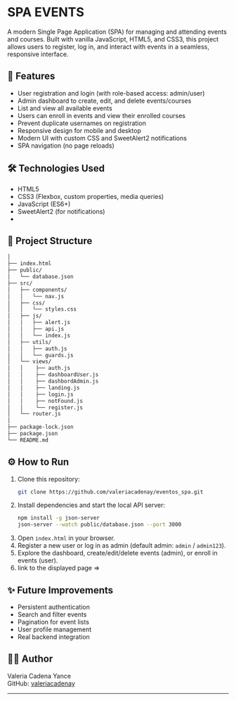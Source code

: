 # SPA EVENTS
A modern Single Page Application (SPA) for managing and attending events and courses. Built with vanilla JavaScript, HTML5, and CSS3, this project allows users to register, log in, and interact with events in a seamless, responsive interface.

## 🚀 Features

- User registration and login (with role-based access: admin/user)
- Admin dashboard to create, edit, and delete events/courses
- List and view all available events
- Users can enroll in events and view their enrolled courses
- Prevent duplicate usernames on registration
- Responsive design for mobile and desktop
- Modern UI with custom CSS and SweetAlert2 notifications
- SPA navigation (no page reloads)

## 🛠️ Technologies Used

- HTML5
- CSS3 (Flexbox, custom properties, media queries)
- JavaScript (ES6+)
- SweetAlert2 (for notifications)
- 

## 📁 Project Structure

```bash
│
├── index.html
├── public/
│   └── database.json
├── src/
│   ├── components/
│   │   └── nav.js
│   ├── css/
│   │   └── styles.css
│   ├── js/
│   │   ├── alert.js
│   │   ├── api.js
│   │   └── index.js
│   ├── utils/
│   │   ├── auth.js
│   │   └── guards.js
│   └── views/
│   │    ├── auth.js
│   │    ├── dashboardUser.js
│   │    ├── dashbordAdmin.js
│   │    ├── landing.js
│   │    ├── login.js
│   │    ├── notFound.js
│   │    └── register.js
│   └── router.js
│  
├── package-lock.json
├── package.json
└── README.md 
```

## ⚙️ How to Run

1. Clone this repository:
   ```bash
   git clone https://github.com/valeriacadenay/eventos_spa.git
   ```
2. Install dependencies and start the local API server:
   ```bash
   npm install -g json-server
   json-server --watch public/database.json --port 3000
   ```
3. Open `index.html` in your browser.
4. Register a new user or log in as admin (default admin: `admin` / `admin123`).
5. Explore the dashboard, create/edit/delete events (admin), or enroll in events (user).
6. link to the displayed page =>

## ✨ Future Improvements
- Persistent authentication
- Search and filter events
- Pagination for event lists
- User profile management
- Real backend integration

## 👩‍💻 Author
Valeria Cadena Yance  
GitHub: [valeriacadenay](https://github.com/valeriacadenay)

---